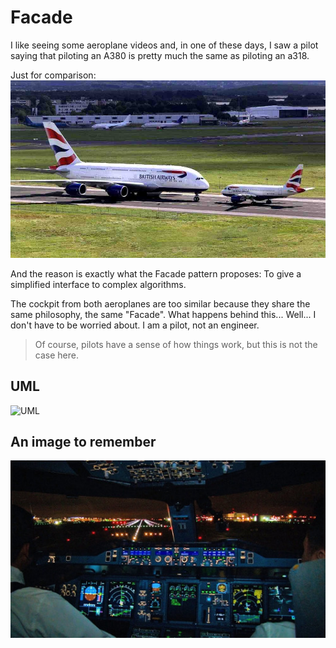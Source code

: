 # Facade
I like seeing some aeroplane videos and, in one of these days, I saw a pilot saying that piloting an A380 is pretty much the same as piloting an a318.

Just for comparison:
![a380 vs a318](/img/comparison.jpg)

And the reason is exactly what the Facade pattern proposes: To give a simplified interface to complex algorithms.

The cockpit from both aeroplanes are too similar because they share the same philosophy, the same "Facade". What happens behind this... Well... I don't have to be worried about. I am a pilot, not an engineer.

> Of course, pilots have a sense of how things work, but this is not the case here.

## UML
![UML](https://upload.wikimedia.org/wikipedia/commons/9/96/W3sDesign_Facade_Design_Pattern_UML.jpg)

## An image to remember
![A380 cockpit](/img/a380.jpg)